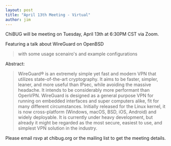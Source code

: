 ```yaml
---
layout: post
title: "April 13th Meeting - Virtual"
author: jim
---
```

ChiBUG will be meeting on Tuesday, April 13th at 6:30PM CST via Zoom.

Featuring a talk about WireGuard on OpenBSD

> with some usage scenairo's and example configurations

Abstract:

> WireGuard® is an extremely simple yet fast and modern VPN that utilizes state-of-the-art cryptography. It aims to be faster, simpler, leaner, and more useful than IPsec, while avoiding the massive headache. It intends to be considerably more performant than OpenVPN. WireGuard is designed as a general purpose VPN for running on embedded interfaces and super computers alike, fit for many different circumstances. Initially released for the Linux kernel, it is now cross-platform (Windows, macOS, BSD, iOS, Android) and widely deployable. It is currently under heavy development, but already it might be regarded as the most secure, easiest to use, and simplest VPN solution in the industry.

Please email rsvp at chibug.org or the mailing list to get the meeting details. 
